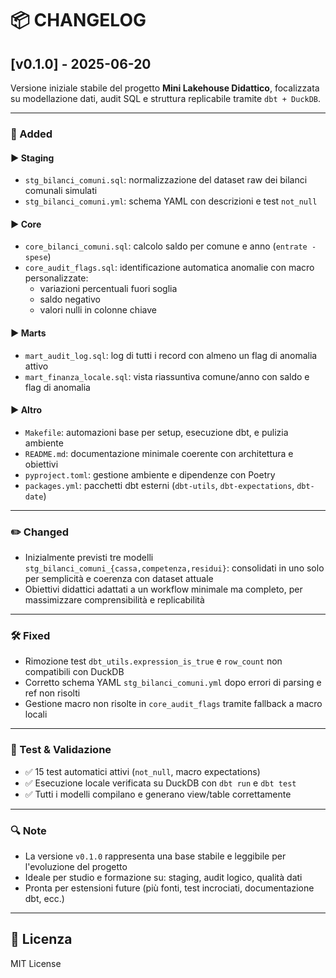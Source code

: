 # 📦 CHANGELOG

## [v0.1.0] - 2025-06-20

Versione iniziale stabile del progetto **Mini Lakehouse Didattico**, focalizzata su modellazione dati, audit SQL e struttura replicabile tramite `dbt + DuckDB`.

---

### 🚀 Added

#### ▶️ Staging
- `stg_bilanci_comuni.sql`: normalizzazione del dataset raw dei bilanci comunali simulati
- `stg_bilanci_comuni.yml`: schema YAML con descrizioni e test `not_null`

#### ▶️ Core
- `core_bilanci_comuni.sql`: calcolo saldo per comune e anno (`entrate - spese`)
- `core_audit_flags.sql`: identificazione automatica anomalie con macro personalizzate:
  - variazioni percentuali fuori soglia
  - saldo negativo
  - valori nulli in colonne chiave

#### ▶️ Marts
- `mart_audit_log.sql`: log di tutti i record con almeno un flag di anomalia attivo
- `mart_finanza_locale.sql`: vista riassuntiva comune/anno con saldo e flag di anomalia

#### ▶️ Altro
- `Makefile`: automazioni base per setup, esecuzione dbt, e pulizia ambiente
- `README.md`: documentazione minimale coerente con architettura e obiettivi
- `pyproject.toml`: gestione ambiente e dipendenze con Poetry
- `packages.yml`: pacchetti dbt esterni (`dbt-utils`, `dbt-expectations`, `dbt-date`)

---

### ✏️ Changed

- Inizialmente previsti tre modelli `stg_bilanci_comuni_{cassa,competenza,residui}`: consolidati in uno solo per semplicità e coerenza con dataset attuale
- Obiettivi didattici adattati a un workflow minimale ma completo, per massimizzare comprensibilità e replicabilità

---

### 🛠 Fixed

- Rimozione test `dbt_utils.expression_is_true` e `row_count` non compatibili con DuckDB
- Corretto schema YAML `stg_bilanci_comuni.yml` dopo errori di parsing e ref non risolti
- Gestione macro non risolte in `core_audit_flags` tramite fallback a macro locali

---

### 🧪 Test & Validazione

- ✅ 15 test automatici attivi (`not_null`, macro expectations)
- ✅ Esecuzione locale verificata su DuckDB con `dbt run` e `dbt test`
- ✅ Tutti i modelli compilano e generano view/table correttamente

---

### 🔍 Note

- La versione `v0.1.0` rappresenta una base stabile e leggibile per l'evoluzione del progetto
- Ideale per studio e formazione su: staging, audit logico, qualità dati
- Pronta per estensioni future (più fonti, test incrociati, documentazione dbt, ecc.)

---

## 🪪 Licenza

MIT License
